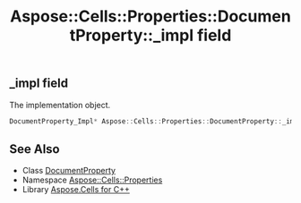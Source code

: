 ﻿---
title: Aspose::Cells::Properties::DocumentProperty::_impl field
linktitle: _impl
second_title: Aspose.Cells for C++ API Reference
description: 'Aspose::Cells::Properties::DocumentProperty::_impl field. The implementation object in C++.'
type: docs
weight: 1600
url: /cpp/aspose.cells.properties/documentproperty/_impl/
---
## _impl field


The implementation object.

```cpp
DocumentProperty_Impl* Aspose::Cells::Properties::DocumentProperty::_impl
```

## See Also

* Class [DocumentProperty](../)
* Namespace [Aspose::Cells::Properties](../../)
* Library [Aspose.Cells for C++](../../../)
